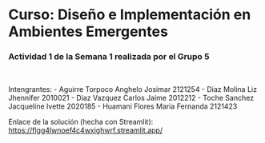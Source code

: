 <h1>Curso: Diseño e Implementación en Ambientes Emergentes</h1>
<h3>Actividad 1 de la Semana 1 realizada por el Grupo 5</h3>
<br>
<p>Intengrantes:
- Aguirre Torpoco	Anghelo Josimar	2121254
- Diaz Molina	Liz Jhennifer	2010021
- Diaz Vazquez	Carlos Jaime	2012212
- Toche Sanchez	Jacqueline Ivette	2020185
- Huamani Flores	Maria Fernanda	2121423

Enlace de la solución (hecha con Streamlit): https://flgg4lwnoef4c4wxighwrf.streamlit.app/
</p>
